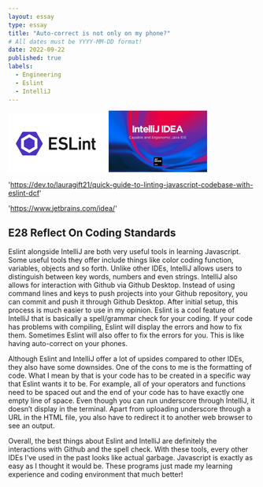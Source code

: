 ```yaml
---
layout: essay
type: essay
title: "Auto-correct is not only on my phone?"
# All dates must be YYYY-MM-DD format!
date: 2022-09-22
published: true
labels:
  - Engineering
  - Eslint
  - IntelliJ
---
```


<div class="text-center p-4">
  <img width="200px" src="../img/032f30a0-f2e1-11e5-8676-4676c2ca102a_canln7.png" class="img-thumbnail" >
  <img width="200px" src="../img/intellij-idea_1280x800.png" class="img-thumbnail" >
</div>

'https://dev.to/lauragift21/quick-guide-to-linting-javascript-codebase-with-eslint-dcf'

'https://www.jetbrains.com/idea/'



## E28 Reflect On Coding Standards
Eslint alongside IntelliJ are both very useful tools in learning Javascript. Some useful tools they offer include things like color coding function, variables, objects and so forth. Unlike other IDEs, IntelliJ allows users to distinguish between key words, numbers and even strings. IntelliJ also allows for interaction with Github via Github Desktop. Instead of using command lines and keys to push projects into your Github repository, you can commit and push it through Github Desktop. After initial setup, this process is much easier to use in my opinion. Eslint is a cool feature of IntelliJ that is basically a spell/grammar check for your coding. If your code has problems with compiling, Eslint will display the errors and how to fix them. Sometimes Eslint will also offer to fix the errors for you. This is like having auto-correct on your phones.

Although Eslint and IntelliJ offer a lot of upsides compared to other IDEs, they also have some downsides. One of the cons to me is the formatting of code. What I mean by that is your code has to be created in a specific way that Eslint wants it to be. For example, all of your operators and functions need to be spaced out and the end of your code has to have exactly one empty line of space. Even though you can run underscore through IntelliJ, it doesn’t display in the terminal. Apart from uploading underscore through a URL in the HTML file, you also have to redirect it to another web browser to see an output.

Overall, the best things about Eslint and IntelliJ are definitely the interactions with Github and the spell check. With these tools, every other IDEs I’ve used in the past looks like actual garbage. Javascript is exactly as easy as I thought it would be. These programs just made my learning experience and coding environment that much better!
